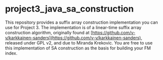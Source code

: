 # project3_java_sa_construction

This repository provides a suffix array construction implementation you can use for Project 3. The implementation is of a linear-time suffix array construction algorithm, originally found 
at [https://github.com/v-v/karkkainen-sanders](https://github.com/v-v/karkkainen-sanders), released under GPL v2, and due to Miranda Krekovic.  You are free to use this implementation of SA construction as the basis 
for building your FM index.
